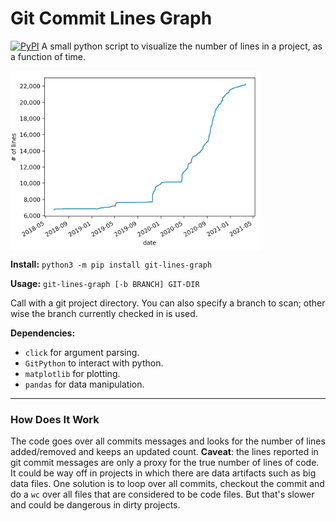 # Git Commit Lines Graph
[![PyPI](https://img.shields.io/pypi/v/git-lines-graph)](https://pypi.org/project/git-lines-graph/)
A small python script to visualize the number of lines in a project, as a function of time. 

<img src="https://raw.githubusercontent.com/danielfleischer/git-commits-lines-graph/master/example.png" width="400" align="center">

**Install:** `python3 -m pip install git-lines-graph`


**Usage:** `git-lines-graph [-b BRANCH] GIT-DIR` 

Call with a git project directory. You can also specify a branch to scan; other wise the branch currently checked in is used. 

**Dependencies:** 
- `click` for argument parsing.
- `GitPython` to interact with python.
- `matplotlib` for plotting.
- `pandas` for data manipulation. 

----

### How Does It Work
The code goes over all commits messages and looks for the number of lines added/removed and keeps an updated count. **Caveat**: the lines reported in git commit messages are only a proxy for the true number of lines of code. It could be way off in projects in which there are data artifacts such as big data files. One solution is to loop over all commits, checkout the commit and do a `wc` over all files that are considered to be code files. But that's slower and could be dangerous in dirty projects. 
